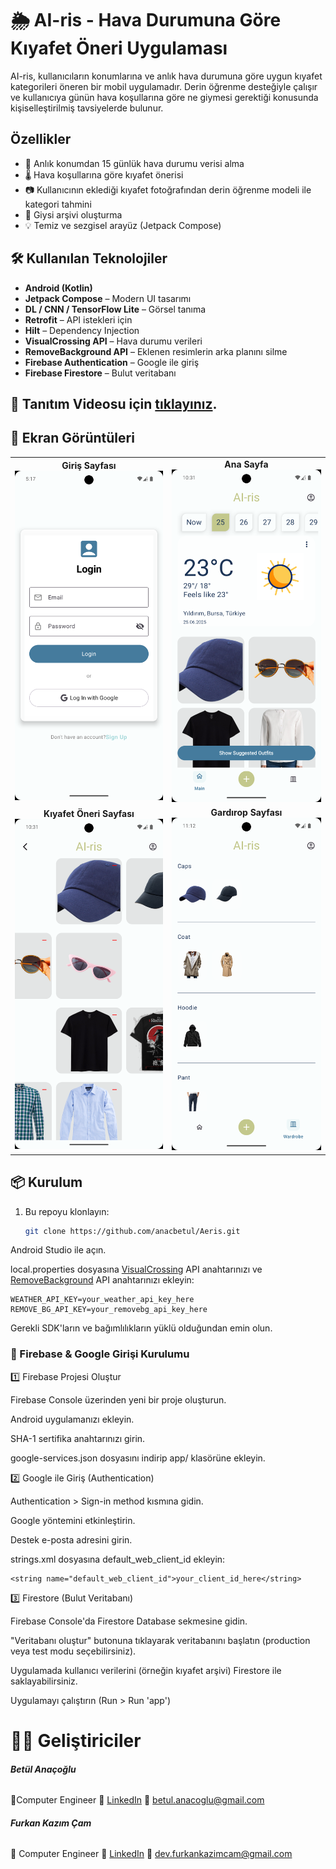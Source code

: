 # 🌦️ AI-ris - Hava Durumuna Göre Kıyafet Öneri Uygulaması

AI-ris, kullanıcıların konumlarına ve anlık hava durumuna göre uygun kıyafet kategorileri öneren bir mobil uygulamadır. Derin öğrenme desteğiyle çalışır ve kullanıcıya günün hava koşullarına göre ne giymesi gerektiği konusunda kişiselleştirilmiş tavsiyelerde bulunur.

##  Özellikler

- 📍 Anlık konumdan 15 günlük hava durumu verisi alma
- 🌡️ Hava koşullarına göre kıyafet önerisi
- 📷 Kullanıcının eklediği kıyafet fotoğrafından derin öğrenme modeli ile kategori tahmini
- 🧥 Giysi arşivi oluşturma
- 💡 Temiz ve sezgisel arayüz (Jetpack Compose)

## 🛠️ Kullanılan Teknolojiler

- **Android (Kotlin)**
- **Jetpack Compose** – Modern UI tasarımı
- **DL / CNN / TensorFlow Lite** – Görsel tanıma
- **Retrofit** – API istekleri için
- **Hilt** – Dependency Injection
- **VisualCrossing API** – Hava durumu verileri
- **RemoveBackground API** – Eklenen resimlerin arka planını silme
- **Firebase Authentication** – Google ile giriş
- **Firebase Firestore** – Bulut veritabanı

## 📸 Tanıtım Videosu için [tıklayınız](https://www.youtube.com/watch?v=HSJqPuKRYGA&ab_channel=FurkanKaz%C4%B1m%C3%87am).

## 📸 Ekran Görüntüleri

<table>
  <tr>
    <td align="center">
      <strong>Giriş Sayfası</strong><br>
      <img src="app/src/main/assets/screenshots/login_screen.png" width="300"/>
    </td>
    <td align="center">
      <strong>Ana Sayfa</strong><br>
      <img src="app/src/main/assets/screenshots/main_screen.png" width="300"/>
    </td>
  </tr>
  <tr>
    <td align="center">
      <strong>Kıyafet Öneri Sayfası</strong><br>
      <img src="app/src/main/assets/screenshots/suggestion_screen.png" width="300"/>
    </td>
    <td align="center">
      <strong>Gardırop Sayfası</strong><br>
      <img src="app/src/main/assets/screenshots/wardrobe_screen.png" width="300"/>
    </td>
  </tr>
</table>

## 📦 Kurulum

1. Bu repoyu klonlayın:
   ```bash
   git clone https://github.com/anacbetul/Aeris.git

Android Studio ile açın.

local.properties dosyasına [VisualCrossing](https://www.visualcrossing.com/) API anahtarınızı ve [RemoveBackground](https://www.remove.bg/) API anahtarınızı ekleyin:

    WEATHER_API_KEY=your_weather_api_key_here
    REMOVE_BG_API_KEY=your_removebg_api_key_here

Gerekli SDK'ların ve bağımlılıkların yüklü olduğundan emin olun.

### 🔐 Firebase & Google Girişi Kurulumu

1️⃣ Firebase Projesi Oluştur

Firebase Console üzerinden yeni bir proje oluşturun.

Android uygulamanızı ekleyin.

SHA-1 sertifika anahtarınızı girin.

google-services.json dosyasını indirip app/ klasörüne ekleyin.

2️⃣ Google ile Giriş (Authentication)

Authentication > Sign-in method kısmına gidin.

Google yöntemini etkinleştirin.

Destek e-posta adresini girin.

strings.xml dosyasına default_web_client_id ekleyin:

    <string name="default_web_client_id">your_client_id_here</string>

3️⃣ Firestore (Bulut Veritabanı)

Firebase Console'da Firestore Database sekmesine gidin.

"Veritabanı oluştur" butonuna tıklayarak veritabanını başlatın (production veya test modu seçebilirsiniz).

Uygulamada kullanıcı verilerini (örneğin kıyafet arşivi) Firestore ile saklayabilirsiniz.

Uygulamayı çalıştırın (Run > Run 'app')


# 👩‍💻 Geliştiriciler

###### **Betül Anaçoğlu**
📍Computer Engineer
🔗 [LinkedIn](https://www.linkedin.com/in/betul-anacoglu)
📧 betul.anacoglu@gmail.com

###### **Furkan Kazım Çam**
📍 Computer Engineer
🔗 [LinkedIn](https://www.linkedin.com/in/furkan-kazim-cam/)
📧 dev.furkankazimcam@gmail.com
